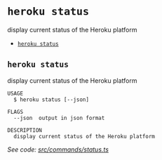 `heroku status`
===============

display current status of the Heroku platform

* [`heroku status`](#heroku-status)

## `heroku status`

display current status of the Heroku platform

```
USAGE
  $ heroku status [--json]

FLAGS
  --json  output in json format

DESCRIPTION
  display current status of the Heroku platform
```

_See code: [src/commands/status.ts](https://github.com/heroku/cli/blob/v9.5.0/packages/cli/src/commands/status.ts)_
